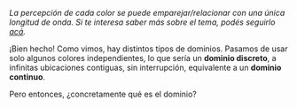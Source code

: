 _La percepción de cada color se puede emparejar/relacionar con una única longitud de onda. Si te interesa saber más sobre el tema, podés seguirlo [acá](https://es.wikipedia.org/wiki/Espectro_visible#Colores_del_espectro)._

¡Bien hecho!
Como vimos, hay distintos tipos de dominios. Pasamos de usar solo algunos colores independientes, lo que sería un **dominio discreto**, a infinitas ubicaciones contiguas, sin interrupción, equivalente a un **dominio continuo**. 

Pero entonces, ¿concretamente qué es el dominio?

